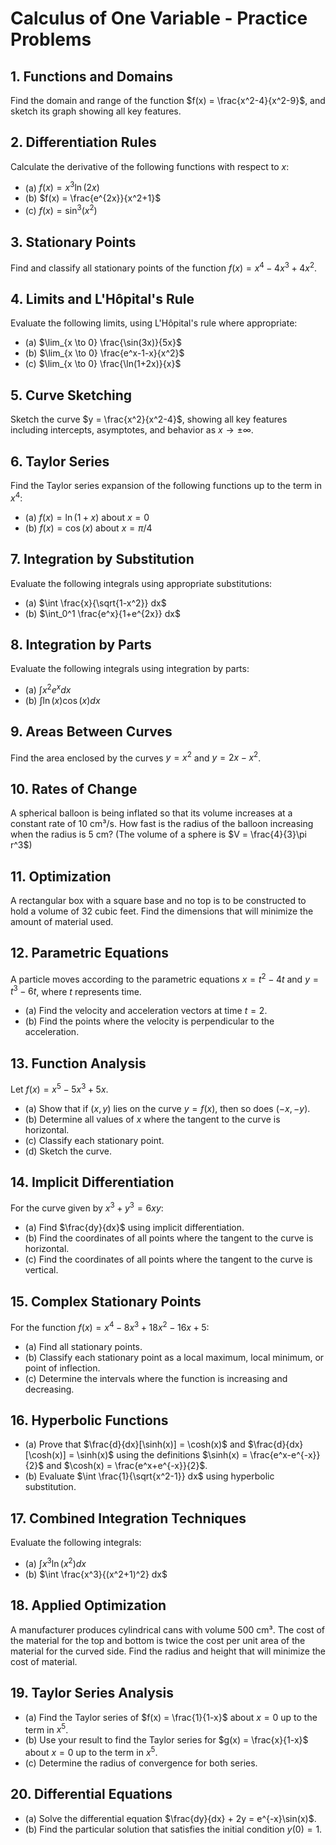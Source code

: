 # Calculus of One Variable - Practice Problems

## 1. Functions and Domains
Find the domain and range of the function $f(x) = \frac{x^2-4}{x^2-9}$, and sketch its graph showing all key features.

## 2. Differentiation Rules
Calculate the derivative of the following functions with respect to $x$:
* (a) $f(x) = x^3\ln(2x)$
* (b) $f(x) = \frac{e^{2x}}{x^2+1}$
* (c) $f(x) = \sin^3(x^2)$

## 3. Stationary Points
Find and classify all stationary points of the function $f(x) = x^4 - 4x^3 + 4x^2$.

## 4. Limits and L'Hôpital's Rule
Evaluate the following limits, using L'Hôpital's rule where appropriate:
* (a) $\lim_{x \to 0} \frac{\sin(3x)}{5x}$
* (b) $\lim_{x \to 0} \frac{e^x-1-x}{x^2}$
* (c) $\lim_{x \to 0} \frac{\ln(1+2x)}{x}$

## 5. Curve Sketching
Sketch the curve $y = \frac{x^2}{x^2-4}$, showing all key features including intercepts, asymptotes, and behavior as $x \to \pm\infty$.

## 6. Taylor Series
Find the Taylor series expansion of the following functions up to the term in $x^4$:
* (a) $f(x) = \ln(1+x)$ about $x = 0$
* (b) $f(x) = \cos(x)$ about $x = \pi/4$

## 7. Integration by Substitution
Evaluate the following integrals using appropriate substitutions:
* (a) $\int \frac{x}{\sqrt{1-x^2}} dx$
* (b) $\int_0^1 \frac{e^x}{1+e^{2x}} dx$

## 8. Integration by Parts
Evaluate the following integrals using integration by parts:
* (a) $\int x^2 e^x dx$
* (b) $\int \ln(x) \cos(x) dx$

## 9. Areas Between Curves
Find the area enclosed by the curves $y = x^2$ and $y = 2x - x^2$.

## 10. Rates of Change
A spherical balloon is being inflated so that its volume increases at a constant rate of 10 cm³/s. How fast is the radius of the balloon increasing when the radius is 5 cm? (The volume of a sphere is $V = \frac{4}{3}\pi r^3$)

## 11. Optimization
A rectangular box with a square base and no top is to be constructed to hold a volume of 32 cubic feet. Find the dimensions that will minimize the amount of material used.

## 12. Parametric Equations
A particle moves according to the parametric equations $x = t^2 - 4t$ and $y = t^3 - 6t$, where $t$ represents time.
* (a) Find the velocity and acceleration vectors at time $t = 2$.
* (b) Find the points where the velocity is perpendicular to the acceleration.

## 13. Function Analysis
Let $f(x) = x^5 - 5x^3 + 5x$.
* (a) Show that if $(x,y)$ lies on the curve $y = f(x)$, then so does $(-x,-y)$.
* (b) Determine all values of $x$ where the tangent to the curve is horizontal.
* (c) Classify each stationary point.
* (d) Sketch the curve.

## 14. Implicit Differentiation
For the curve given by $x^3 + y^3 = 6xy$:
* (a) Find $\frac{dy}{dx}$ using implicit differentiation.
* (b) Find the coordinates of all points where the tangent to the curve is horizontal.
* (c) Find the coordinates of all points where the tangent to the curve is vertical.

## 15. Complex Stationary Points
For the function $f(x) = x^4 - 8x^3 + 18x^2 - 16x + 5$:
* (a) Find all stationary points.
* (b) Classify each stationary point as a local maximum, local minimum, or point of inflection.
* (c) Determine the intervals where the function is increasing and decreasing.

## 16. Hyperbolic Functions
* (a) Prove that $\frac{d}{dx}[\sinh(x)] = \cosh(x)$ and $\frac{d}{dx}[\cosh(x)] = \sinh(x)$ using the definitions $\sinh(x) = \frac{e^x-e^{-x}}{2}$ and $\cosh(x) = \frac{e^x+e^{-x}}{2}$.
* (b) Evaluate $\int \frac{1}{\sqrt{x^2-1}} dx$ using hyperbolic substitution.

## 17. Combined Integration Techniques
Evaluate the following integrals:
* (a) $\int x^3 \ln(x^2) dx$
* (b) $\int \frac{x^3}{(x^2+1)^2} dx$

## 18. Applied Optimization
A manufacturer produces cylindrical cans with volume 500 cm³. The cost of the material for the top and bottom is twice the cost per unit area of the material for the curved side. Find the radius and height that will minimize the cost of material.

## 19. Taylor Series Analysis
* (a) Find the Taylor series of $f(x) = \frac{1}{1-x}$ about $x = 0$ up to the term in $x^5$.
* (b) Use your result to find the Taylor series for $g(x) = \frac{x}{1-x}$ about $x = 0$ up to the term in $x^5$.
* (c) Determine the radius of convergence for both series.

## 20. Differential Equations
* (a) Solve the differential equation $\frac{dy}{dx} + 2y = e^{-x}\sin(x)$.
* (b) Find the particular solution that satisfies the initial condition $y(0) = 1$.

